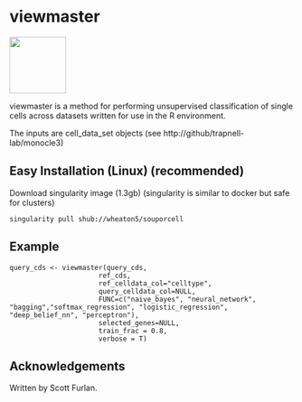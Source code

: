 # viewmaster

<img src="https://github.com/scfurl/viewmaster/blob/viewmaster.gif" width="100">


viewmaster is a method for performing unsupervised classification of single cells across datasets written for use in the R environment.

The inputs are cell_data_set objects (see http://github/trapnell-lab/monocle3)

## Easy Installation (Linux) (recommended) 

Download singularity image (1.3gb) (singularity is similar to docker but safe for clusters)
```
singularity pull shub://wheaton5/souporcell
```

## Example
```
query_cds <- viewmaster(query_cds, 
                      ref_cds, 
                      ref_celldata_col="celltype", 
                      query_celldata_col=NULL, 
                      FUNC=c("naive_bayes", "neural_network", "bagging","softmax_regression", "logistic_regression", "deep_belief_nn", "perceptron"),
                      selected_genes=NULL,
                      train_frac = 0.8,
                      verbose = T)

```

## Acknowledgements

Written by Scott Furlan.